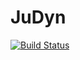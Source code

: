 # JuDyn

[![Build Status](https://github.com/mgeradin/JuDyn.jl/actions/workflows/CI.yml/badge.svg?branch=main)](https://github.com/mgeradin/JuDyn.jl/actions/workflows/CI.yml?query=branch%3Amain)
